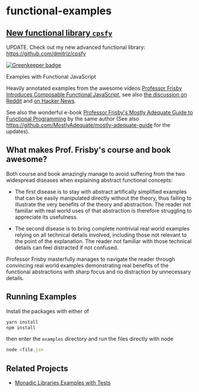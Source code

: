 # functional-examples

## [New functional library `cpsfy`](https://github.com/dmitriz/cpsfy)

UPDATE. Check out my new advanced functional library: 
https://github.com/dmitriz/cpsfy

[![Greenkeeper badge](https://badges.greenkeeper.io/dmitriz/functional-examples.svg)](https://greenkeeper.io/)

Examples with Functional JavaScript

Heavily annotated examples from the awesome videos
<a href="https://egghead.io/lessons/javascript-refactoring-imperative-code-to-a-single-composed-expression-using-box">Professor Frisby Introduces Composable Functional JavaScript</a>,
see also <a href="https://www.reddit.com/r/javascript/comments/5hfq6n/100_minutes_of_free_functional_programming/">the discussion on Reddit</a> and <a href="https://news.ycombinator.com/item?id=13167149">on Hacker News</a>.

See also the wonderful e-book <a href="https://drboolean.gitbooks.io/mostly-adequate-guide/content/">
Professor Frisby's Mostly Adequate Guide to Functional Programming</a>
by the same author (See also https://github.com/MostlyAdequate/mostly-adequate-guide for the updates).


## What makes Prof. Frisby's course and book awesome?
Both course and book amazingly manage to avoid suffering from the two widespread diseases when explaining abstract functional concepts: 

- The first disease is to stay with abstract artifically simplified examples that can be easily manipulated 
directly without the theory, thus failing to illustrate the very benefits of the theory and abstraction. 
The reader not familiar with real world uses of that abstraction is therefore struggling to appreciate its usefulness.

- The second disease is to bring complete nontrivial real world examples relying on all technical details involved,
including those not relevant to the point of the explanation. The reader not familiar with those technical details
can feel distracted if not confused.

Professor Frisby masterfully manages to navigate the reader through convincing real world examples
demonstrating real benefits of the functional abstractions with sharp focus and no distraction by unnecessary details.




## Running Examples
Install the packages with either of
```js
yarn install
npm install
```
then enter the `examples` directory and run the files directly with node
```js
node <file.js>
```


## Related Projects
- [Monadic Libraries Examples with Tests](https://github.com/dmitriz/monadic-libraries-examples)
